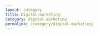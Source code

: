 ```yaml
---
layout: category
title: Digital-marketing
category: digital-marketing
permalink: /category/digital-marketing/
---
```

